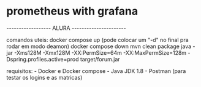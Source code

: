 # prometheus with grafana
------------------ ALURA ----------------------

comandos uteis:
docker compose up (pode colocar um "-d" no final pra rodar em modo deamon)
docker compose down
mvn clean package
java -jar -Xms128M -Xmx128M -XX:PermSize=64m -XX:MaxPermSize=128m -Dspring.profiles.active=prod target/forum.jar

requisitos:
    - Docker e Docker compose
    - Java JDK 1.8
    - Postman (para testar os logins e as matricas)
